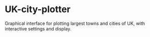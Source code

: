# UK-city-plotter
Graphical interface for plotting largest towns and cities of UK, with interactive settings and display.
